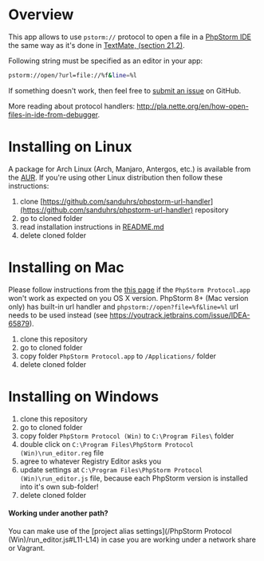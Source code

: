 
Overview
========
This app allows to use ```pstorm://``` protocol to open a file in a [PhpStorm IDE](http://www.jetbrains.com/phpstorm/) the same way as it's done in [TextMate, (section 21.2)](http://manual.macromates.com/en/using_textmate_from_terminal.html).

Following string must be specified as an editor in your app:
```bash
pstorm://open/?url=file://%f&line=%l
```
If something doesn't work, then feel free to [submit an issue](https://github.com/aik099/PhpStormProtocol/issues/new) on GitHub.


More reading about protocol handlers: http://pla.nette.org/en/how-open-files-in-ide-from-debugger.

Installing on Linux
===================

A package for Arch Linux (Arch, Manjaro, Antergos, etc.) is available from the [AUR](https://aur.archlinux.org/packages/phpstorm-url-handler/).
If you're using other Linux distribution then follow these instructions:

1. clone [https://github.com/sanduhrs/phpstorm-url-handler](https://github.com/sanduhrs/phpstorm-url-handler) repository
2. go to cloned folder
3. read installation instructions in [README.md](https://github.com/sanduhrs/phpstorm-url-handler/blob/master/README.md)
4. delete cloned folder

Installing on Mac
=================
Please follow instructions from the [this page](LinCastor.md) if the `PhpStorm Protocol.app` won't work as expected on you OS X version.
PhpStorm 8+ (Mac version only) has built-in url handler and `phpstorm://open?file=%f&line=%l` url needs to be used instead (see https://youtrack.jetbrains.com/issue/IDEA-65879).

1. clone this repository
2. go to cloned folder
3. copy folder ```PhpStorm Protocol.app``` to ```/Applications/``` folder
4. delete cloned folder

Installing on Windows
=====================
1. clone this repository
2. go to cloned folder
3. copy folder ```PhpStorm Protocol (Win)``` to ```C:\Program Files\``` folder
4. double click on ```C:\Program Files\PhpStorm Protocol (Win)\run_editor.reg``` file
5. agree to whatever Registry Editor asks you
6. update settings at ```C:\Program Files\PhpStorm Protocol (Win)\run_editor.js``` file, because each PhpStorm version is installed into it's own sub-folder!
7. delete cloned folder

#### Working under another path?
You can make use of the [project alias settings](/PhpStorm Protocol (Win)/run_editor.js#L11-L14) in case you are working under a network share or Vagrant.
